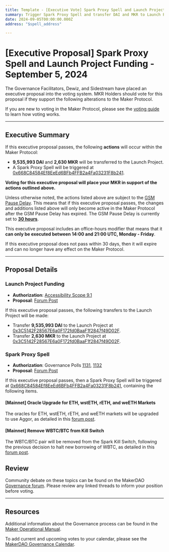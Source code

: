 ```yaml
---
title: Template - [Executive Vote] Spark Proxy Spell and Launch Project Funding - September 5, 2024
summary: Trigger Spark Proxy Spell and transfer DAI and MKR to Launch Project. 
date: 2024-09-05T00:00:00.000Z
address: "$spell_address"

---
```

# [Executive Proposal] Spark Proxy Spell and Launch Project Funding - September 5, 2024

The Governance Facilitators, Dewiz, and Sidestream have placed an executive proposal into the voting system. MKR Holders should vote for this proposal if they support the following alterations to the Maker Protocol.

If you are new to voting in the Maker Protocol, please see the [voting guide](https://manual.makerdao.com/governance/voting-in-makerdao/on-chain-governance) to learn how voting works.

---

## Executive Summary

If this executive proposal passes, the following **actions** will occur within the Maker Protocol:
- **9,535,993 DAI** and **2,630 MKR** will be transferred to the Launch Project.
- A Spark Proxy Spell will be triggered at [0x668C84584Ef8EeEd6BFb4FFB2a4Fa03231F8b241](https://etherscan.io/address/0x668C84584Ef8EeEd6BFb4FFB2a4Fa03231F8b241).

**Voting for this executive proposal will place your MKR in support of the actions outlined above.**

Unless otherwise noted, the actions listed above are subject to the [GSM Pause Delay](https://manual.makerdao.com/parameter-index/core/param-gsm-pause-delay). This means that if this executive proposal passes, the changes and additions listed above will only become active in the Maker Protocol after the GSM Pause Delay has expired. The GSM Pause Delay is currently set to [**30 hours**](https://mips.makerdao.com/mips/details/MIP113#10-1-1a).

This executive proposal includes an office-hours modifier that means that it **can only be executed between 14:00 and 21:00 UTC, Monday - Friday**. 

If this executive proposal does not pass within 30 days, then it will expire and can no longer have any effect on the Maker Protocol.

---

## Proposal Details

### Launch Project Funding

- **Authorization**: [Accessibility Scope 9.1](https://mips.makerdao.com/mips/details/MIP108#9-1-launch-project-budget)
- **Proposal**: [Forum Post](https://forum.makerdao.com/t/utilization-of-the-launch-project-under-the-accessibility-scope/21468/22)

If this executive proposal passes, the following transfers to the Launch Project will be made:

- Transfer **9,535,993 DAI** to the Launch Project at [0x3C5142F28567E6a0F172fd0BaaF1f2847f49D02F](https://etherscan.io/address/0x3C5142F28567E6a0F172fd0BaaF1f2847f49D02F).
- Transfer **2,630 MKR** to the Launch Project at [0x3C5142F28567E6a0F172fd0BaaF1f2847f49D02F](https://etherscan.io/address/0x3C5142F28567E6a0F172fd0BaaF1f2847f49D02F).

### Spark Proxy Spell

- **Authorization**: Governance Polls [1131](https://vote.makerdao.com/polling/QmQa73Cc), [1132](https://vote.makerdao.com/polling/QmW55juU)
- **Proposal**: [Forum Post](https://forum.makerdao.com/t/aug-23-2024-proposal-changes-to-spark-for-upcoming-spell/24940)

If this executive proposal passes, then a Spark Proxy Spell will be triggered at [0x668C84584Ef8EeEd6BFb4FFB2a4Fa03231F8b241](https://etherscan.io/address/0x668C84584Ef8EeEd6BFb4FFB2a4Fa03231F8b241), containing the following items.

#### [Mainnet] Oracle Upgrade for ETH, wstETH, rETH, and weETH Markets

The oracles for ETH, wstETH, rETH, and weETH markets will be upgraded to use Aggor, as detailed in this [forum post](https://forum.makerdao.com/t/aug-23-2024-proposal-changes-to-spark-for-upcoming-spell/24940#p-98553-mainnet-oracle-upgrade-to-eth-wsteth-reth-and-weeth-markets-to-use-aggor-3).

#### [Mainnet] Remove WBTC/BTC from Kill Switch

The WBTC/BTC pair will be removed from the Spark Kill Switch, following the previous decision to halt new borrowing of WBTC, as detailed in this [forum post](https://forum.makerdao.com/t/aug-23-2024-proposal-changes-to-spark-for-upcoming-spell/24940#p-98553-mainnet-remove-wbtcbtc-from-kill-switch-4).

## Review

Community debate on these topics can be found on the MakerDAO [Governance forum](https://forum.makerdao.com/). Please review any linked threads to inform your position before voting.

---

## Resources

Additional information about the Governance process can be found in the [Maker Operational Manual](https://manual.makerdao.com).

To add current and upcoming votes to your calendar, please see the [MakerDAO Governance Calendar](https://manual.makerdao.com/makerdao/calendars/governance-calendar).
